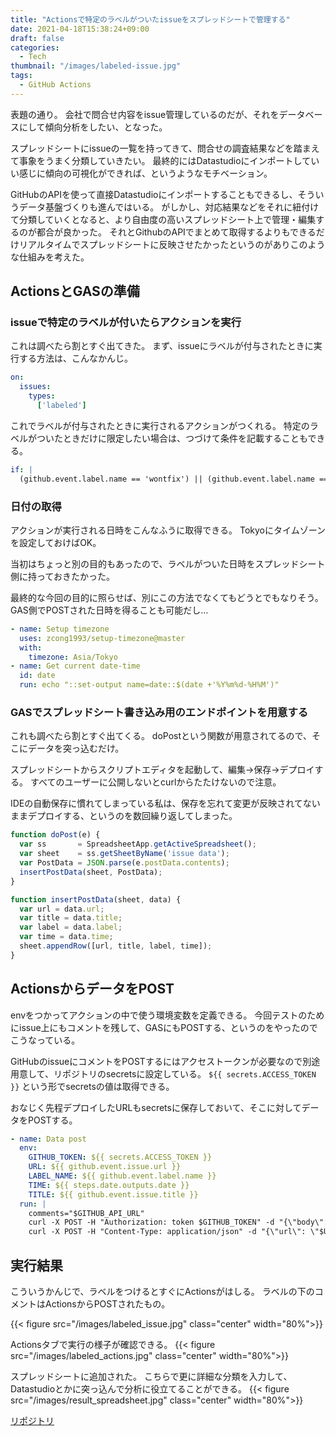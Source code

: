 ```yaml
---
title: "Actionsで特定のラベルがついたissueをスプレッドシートで管理する"
date: 2021-04-18T15:38:24+09:00
draft: false
categories:
  - Tech
thumbnail: "/images/labeled-issue.jpg"
tags:
  - GitHub Actions
---
```


表題の通り。
会社で問合せ内容をissue管理しているのだが、それをデータベースにして傾向分析をしたい、となった。

スプレッドシートにissueの一覧を持ってきて、問合せの調査結果などを踏まえて事象をうまく分類していきたい。
最終的にはDatastudioにインポートしていい感じに傾向の可視化ができれば、というようなモチベーション。

<!--more-->
GitHubのAPIを使って直接Datastudioにインポートすることもできるし、そういうデータ基盤づくりも進んではいる。
がしかし、対応結果などをそれに紐付けて分類していくとなると、より自由度の高いスプレッドシート上で管理・編集するのが都合が良かった。
それとGithubのAPIでまとめて取得するよりもできるだけリアルタイムでスプレッドシートに反映させたかったというのがありこのような仕組みを考えた。

## ActionsとGASの準備

### issueで特定のラベルが付いたらアクションを実行

これは調べたら割とすぐ出てきた。
まず、issueにラベルが付与されたときに実行する方法は、こんなかんじ。

```yml
on:
  issues:
    types:
      ['labeled']
```

これでラベルが付与されたときに実行されるアクションがつくれる。
特定のラベルがついたときだけに限定したい場合は、つづけて条件を記載することもできる。

```yaml
if: |
  (github.event.label.name == 'wontfix') || (github.event.label.name == 'bug')
```

### 日付の取得

アクションが実行される日時をこんなふうに取得できる。
Tokyoにタイムゾーンを設定しておけばOK。

当初はちょっと別の目的もあったので、ラベルがついた日時をスプレッドシート側に持っておきたかった。

最終的な今回の目的に照らせば、別にこの方法でなくてもどうとでもなりそう。
GAS側でPOSTされた日時を得ることも可能だし…

```yaml
- name: Setup timezone
  uses: zcong1993/setup-timezone@master
  with:
    timezone: Asia/Tokyo
- name: Get current date-time
  id: date
  run: echo "::set-output name=date::$(date +'%Y%m%d-%H%M')"
```

### GASでスプレッドシート書き込み用のエンドポイントを用意する

これも調べたら割とすぐ出てくる。
doPostという関数が用意されてるので、そこにデータを突っ込むだけ。

スプレッドシートからスクリプトエディタを起動して、編集→保存→デプロイする。
すべてのユーザーに公開しないとcurlからたたけないので注意。

IDEの自動保存に慣れてしまっている私は、保存を忘れて変更が反映されてないままデプロイする、というのを数回繰り返してしまった。

```javascript
function doPost(e) {
  var ss       = SpreadsheetApp.getActiveSpreadsheet();
  var sheet    = ss.getSheetByName('issue data'); 
  var PostData = JSON.parse(e.postData.contents);
  insertPostData(sheet, PostData);
}

function insertPostData(sheet, data) {
  var url = data.url;
  var title = data.title;
  var label = data.label;
  var time = data.time;
  sheet.appendRow([url, title, label, time]);
}

```

## ActionsからデータをPOST

envをつかってアクションの中で使う環境変数を定義できる。
今回テストのためにissue上にもコメントを残して、GASにもPOSTする、というのをやったのでこうなっている。

GitHubのissueにコメントをPOSTするにはアクセストークンが必要なので別途用意して、リポジトリのsecretsに設定している。
`${{ secrets.ACCESS_TOKEN }}` という形でsecretsの値は取得できる。

おなじく先程デプロイしたURLもsecretsに保存しておいて、そこに対してデータをPOSTする。

```yaml
- name: Data post
  env:
    GITHUB_TOKEN: ${{ secrets.ACCESS_TOKEN }}
    URL: ${{ github.event.issue.url }}
    LABEL_NAME: ${{ github.event.label.name }}
    TIME: ${{ steps.date.outputs.date }}
    TITLE: ${{ github.event.issue.title }}
  run: |
    comments="$GITHUB_API_URL"
    curl -X POST -H "Authorization: token $GITHUB_TOKEN" -d "{\"body\": \"$TIME\n$LABEL_NAME\"}" ${{ github.event.issue.comments_url }}
    curl -X POST -H "Content-Type: application/json" -d "{\"url\": \"$URL\", \"title\": \"$TITLE\", \"label\": \"$LABEL_NAME\", \"time\": \"$TIME\"}" -L ${{ secrets.SPREAD_SHEET }}

```

## 実行結果

こういうかんじで、ラベルをつけるとすぐにActionsがはしる。
ラベルの下のコメントはActionsからPOSTされたもの。

{{< figure src="/images/labeled_issue.jpg" class="center" width="80%">}}

Actionsタブで実行の様子が確認できる。
{{< figure src="/images/labeled_actions.jpg" class="center" width="80%">}}

スプレッドシートに追加された。
こちらで更に詳細な分類を入力して、Datastudioとかに突っ込んで分析に役立てることができる。
{{< figure src="/images/result_spreadsheet.jpg" class="center" width="80%">}}

[リポジトリ](https://github.com/mochi5o/issue-labeled-action)
